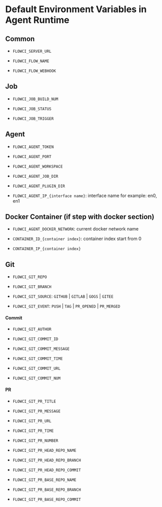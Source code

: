 # Default Environment Variables in Agent Runtime

## Common

- `FLOWCI_SERVER_URL`

- `FLOWCI_FLOW_NAME`

- `FLOWCI_FLOW_WEBHOOK`

## Job

- `FLOWCI_JOB_BUILD_NUM`

- `FLOWCI_JOB_STATUS`

- `FLOWCI_JOB_TRIGGER`

## Agent

- `FLOWCI_AGENT_TOKEN`

- `FLOWCI_AGENT_PORT`

- `FLOWCI_AGENT_WORKSPACE`

- `FLOWCI_AGENT_JOB_DIR`

- `FLOWCI_AGENT_PLUGIN_DIR`

- `FLOWCI_AGENT_IP_{interface name}`: interface name for example: en0, en1

## Docker Container (if step with docker section)

- `FLOWCI_AGENT_DOCKER_NETWORK`: current docker network name

- `CONTAINER_ID_{container index}`: container index start from 0

- `CONTAINER_IP_{container index}`

## Git

- `FLOWCI_GIT_REPO`

- `FLOWCI_GIT_BRANCH`

- `FLOWCI_GIT_SOURCE`: `GITHUB` | `GITLAB` | `GOGS` |  `GITEE`

- `FLOWCI_GIT_EVENT`: `PUSH` | `TAG` | `PR_OPENED` | `PR_MERGED`


#### Commit

- `FLOWCI_GIT_AUTHOR`

- `FLOWCI_GIT_COMMIT_ID`

- `FLOWCI_GIT_COMMIT_MESSAGE`

- `FLOWCI_GIT_COMMIT_TIME`

- `FLOWCI_GIT_COMMIT_URL`

- `FLOWCI_GIT_COMMIT_NUM`

#### PR

- `FLOWCI_GIT_PR_TITLE`
- `FLOWCI_GIT_PR_MESSAGE`
- `FLOWCI_GIT_PR_URL`
- `FLOWCI_GIT_PR_TIME`
- `FLOWCI_GIT_PR_NUMBER`

- `FLOWCI_GIT_PR_HEAD_REPO_NAME`
- `FLOWCI_GIT_PR_HEAD_REPO_BRANCH`
- `FLOWCI_GIT_PR_HEAD_REPO_COMMIT`

- `FLOWCI_GIT_PR_BASE_REPO_NAME`
- `FLOWCI_GIT_PR_BASE_REPO_BRANCH`
- `FLOWCI_GIT_PR_BASE_REPO_COMMIT`
